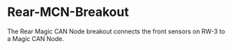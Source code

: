 Rear-MCN-Breakout
=================

The Rear Magic CAN Node breakout connects the front sensors on RW-3 to a Magic CAN Node.
